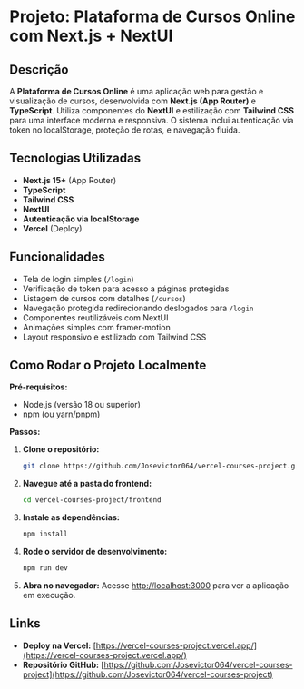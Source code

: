 # Projeto: Plataforma de Cursos Online com Next.js + NextUI

## Descrição  
A **Plataforma de Cursos Online** é uma aplicação web para gestão e visualização de cursos, desenvolvida com **Next.js (App Router)** e **TypeScript**. Utiliza componentes do **NextUI** e estilização com **Tailwind CSS** para uma interface moderna e responsiva. O sistema inclui autenticação via token no localStorage, proteção de rotas, e navegação fluida.

## Tecnologias Utilizadas  
- **Next.js 15+** (App Router)  
- **TypeScript**  
- **Tailwind CSS**  
- **NextUI**  
- **Autenticação via localStorage**  
- **Vercel** (Deploy)  

## Funcionalidades  
- Tela de login simples (`/login`)  
- Verificação de token para acesso a páginas protegidas  
- Listagem de cursos com detalhes (`/cursos`)  
- Navegação protegida redirecionando deslogados para `/login`  
- Componentes reutilizáveis com NextUI  
- Animações simples com framer-motion  
- Layout responsivo e estilizado com Tailwind CSS  

## Como Rodar o Projeto Localmente

**Pré-requisitos:**
- Node.js (versão 18 ou superior)
- npm (ou yarn/pnpm)

**Passos:**

1.  **Clone o repositório:**
    ```bash
    git clone https://github.com/Josevictor064/vercel-courses-project.git
    ```

2.  **Navegue até a pasta do frontend:**
    ```bash
    cd vercel-courses-project/frontend
    ```

3.  **Instale as dependências:**
    ```bash
    npm install
    ```

4.  **Rode o servidor de desenvolvimento:**
    ```bash
    npm run dev
    ```

5.  **Abra no navegador:**
    Acesse [http://localhost:3000](http://localhost:3000) para ver a aplicação em execução.

## Links
- **Deploy na Vercel:** [https://vercel-courses-project.vercel.app/](https://vercel-courses-project.vercel.app/)
- **Repositório GitHub:** [https://github.com/Josevictor064/vercel-courses-project](https://github.com/Josevictor064/vercel-courses-project)